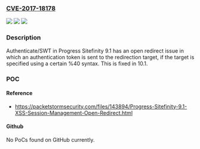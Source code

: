 ### [CVE-2017-18178](https://cve.mitre.org/cgi-bin/cvename.cgi?name=CVE-2017-18178)
![](https://img.shields.io/static/v1?label=Product&message=n%2Fa&color=blue)
![](https://img.shields.io/static/v1?label=Version&message=n%2Fa&color=blue)
![](https://img.shields.io/static/v1?label=Vulnerability&message=n%2Fa&color=brighgreen)

### Description

Authenticate/SWT in Progress Sitefinity 9.1 has an open redirect issue in which an authentication token is sent to the redirection target, if the target is specified using a certain %40 syntax. This is fixed in 10.1.

### POC

#### Reference
- https://packetstormsecurity.com/files/143894/Progress-Sitefinity-9.1-XSS-Session-Management-Open-Redirect.html

#### Github
No PoCs found on GitHub currently.

